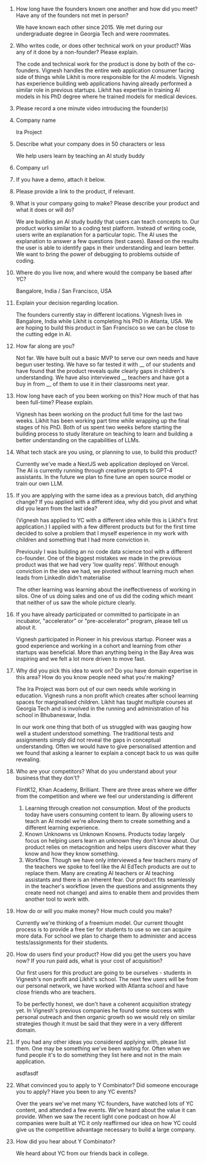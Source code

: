 1. How long have the founders known one another and how did you meet? Have any of the founders not met in person?

	We have known each other since 2015. We met during our undergraduate degree in Georgia Tech and were roommates. 

2. Who writes code, or does other technical work on your product? Was any of it done by a non-founder? Please explain.

	The code and technical work for the product is done by both of the co-founders. Vignesh handles the entire web application consumer facing side of things while Likhit is more responsible for the AI models. Vignesh has experience building web applications having already performed a similar role in previous startups. Likhit has expertise in training AI models in his PhD degree where he trained models for medical devices. 

3. Please record a one minute video introducing the founder(s)

4. Company name

	Ira Project

5. Describe what your company does in 50 characters or less

	We help users learn by teaching an AI study buddy

6. Company url

	

7. If you have a demo, attach it below.


8. Please provide a link to the product, if relevant.

	

9. What is your company going to make? Please describe your product and what it does or will do?

	We are building an AI study buddy that users can teach concepts to. Our product works similar to a coding test platform. Instead of writing code, users write an explanation for a particular topic. The AI uses the explanation to answer a few questions (test cases). Based on the results the user is able to identify gaps in their understanding and learn better. We want to bring the power of debugging to problems outside of coding. 


10. Where do you live now, and where would the company be based after YC?

	Bangalore, India / San Francisco, USA

11. Explain your decision regarding location.

	 The founders currently stay in different locations. Vignesh lives in Bangalore, India while Likhit is completing his PhD in Atlanta, USA. We are hoping to build this product in San Francisco so we can be close to the cutting edge in AI. 

12. How far along are you?

	Not far. 
	We have built out a basic MVP to serve our own needs and have begun user testing. We have so far tested it with __ of our students and have found that the product reveals quite clearly gaps in children's understanding. We have also interviewed __ teachers and have got a buy in from __ of them to use it in their classrooms next year. 

13. How long have each of you been working on this? How much of that has been full-time? Please explain.

	Vignesh has been working on the product full time for the last two weeks. Likhit has been working part time while wrapping up the final stages of his PhD. Both of us spent two weeks before starting the building process to study literature on teaching to learn and building a better understanding on the capabilities of LLMs.

14. What tech stack are you using, or planning to use, to build this product?

	Currently we've made a NextJS web application deployed on Vercel. The AI is currently running through creative prompts to GPT-4 assistants. In the future we plan to fine tune an open source model or train our own LLM. 

15. If you are applying with the same idea as a previous batch, did anything change? If you applied with a different idea, why did you pivot and what did you learn from the last idea?

	(Vignesh has applied to YC with a different idea while this is Likhit's first application.)
	I applied with a few different products but for the first time decided to solve a problem that I myself experience in my work with children and something that I had more conviction in. 
	
	Previously I was building an no code data science tool with a different co-founder. One of the biggest mistakes we made in the previous product was that we had very 'low quality reps'. Without enough conviction in the idea we had, we pivoted without learning much when leads from LinkedIn didn't materialise
	
	The other learning was learning about the ineffectiveness of working in silos. One of us doing sales and one of us did the coding which meant that neither of us saw the whole picture clearly. 

16. If you have already participated or committed to participate in an incubator, "accelerator" or "pre-accelerator" program, please tell us about it.

	Vignesh participated in Pioneer in his previous startup. Pioneer was a good experience and working in a cohort and learning from other startups was beneficial. More than anything being in the Bay Area was inspiring and we felt a lot more driven to move fast. 

17. Why did you pick this idea to work on? Do you have domain expertise in this area? How do you know people need what you're making?

	 The Ira Project was born out of our own needs while working in education. Vignesh runs a non profit which creates after school learning spaces for marginalised children. Likhit has taught multiple courses at Georgia Tech and is involved in the running and administration of his school in Bhubaneswar, India. 
	 
	 In our work one thing that both of us struggled with was gauging how well a student understood something. The traditional tests and assignments simply did not reveal the gaps in conceptual understanding. Often we would have to give personalised attention and we found that asking a learner to explain a concept back to us was quite revealing. 

18. Who are your competitors? What do you understand about your business that they don't?

	FlintK12, Khan Academy, Brilliant. 
	There are three areas where we differ from the competition and where we feel our understanding is different
	1. Learning through creation not consumption. Most of the products today have users consuming content to learn. By allowing users to teach an AI model we're allowing them to create something and a different learning experience. 
	2. Known Unknowns vs Unknown Knowns. Products today largely focus on helping users learn an unknown they don't know about. Our product relies on metacognition and helps users discover what they know and how they know something. 
	3. Workflow. Though we have only interviewed a few teachers many of the teachers we spoke to feel like the AI EdTech products are out to replace them. Many are creating AI teachers or AI teaching assistants and there is an inherent fear. Our product fits seamlessly in the teacher's workflow (even the questions and assignments they create need not change) and aims to enable them and provides them another tool to work with. 

19. How do or will you make money? How much could you make?

	 Currently we're thinking of a freemium model. Our current thought process is to provide a free tier for students to use so we can acquire more data. For school we plan to charge them to administer and access tests/assignments for their students. 

20. How do users find your product? How did you get the users you have now? If you run paid ads, what is your cost of acquisition?

	Our first users for this product are going to be ourselves - students in Vignesh's non profit and Likhit's school. The next few users will be from our personal network, we have worked with Atlanta school and have close friends who are teachers. 
	
	To be perfectly honest, we don't have a coherent acquisition strategy yet. In Vignesh's previous companies he found some success with personal outreach and then organic growth so we would rely on similar strategies though it must be said that they were in a very different domain.

21. If you had any other ideas you considered applying with, please list them. One may be something we've been waiting for. Often when we fund people it's to do something they list here and not in the main application.

	asdfasdf

22. What convinced you to apply to Y Combinator? Did someone encourage you to apply? Have you been to any YC events?

	Over the years we've met many YC founders, have watched lots of YC content, and attended a few events. We've heard about the value it can provide. When we saw the recent light cone podcast on how AI companies were built at YC it only reaffirmed our idea on how YC could give us the competitive advantage necessary to build a large company.

24.  How did you hear about Y Combinator?

	 We heard about YC from our friends back in college. 
